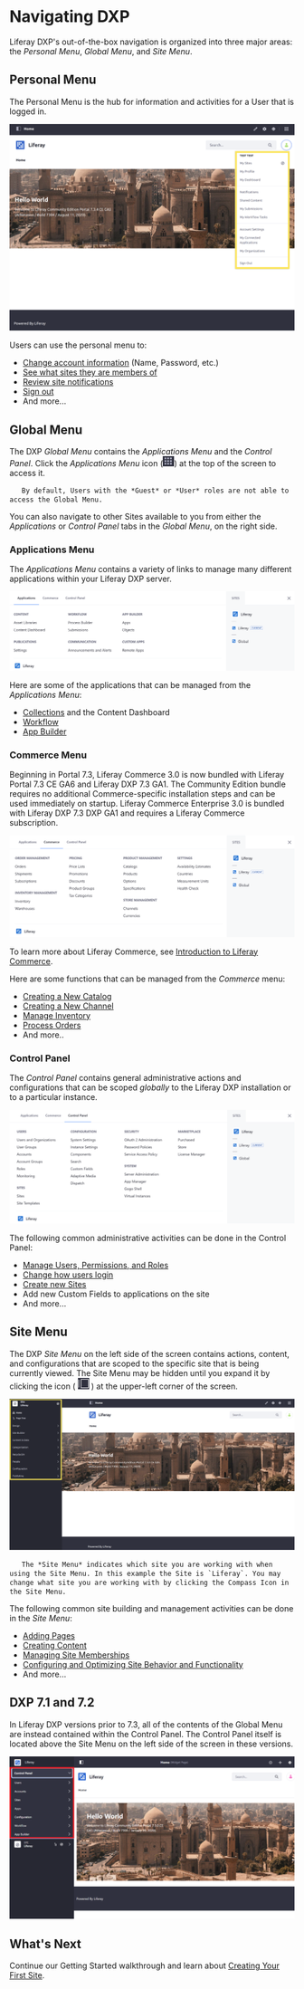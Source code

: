# Navigating DXP

Liferay DXP's out-of-the-box navigation is organized into three major areas: the _Personal Menu_, _Global Menu_, and _Site Menu_.

## Personal Menu

The Personal Menu is the hub for information and activities for a User that is logged in.

![The Liferay DXP Personal Menu is available by clicking the avatar icon in the top right.](./navigating-dxp/images/01.png)

Users can use the personal menu to:

* [Change account information](./introduction-to-the-admin-account.md#changing-account-information) (Name, Password, etc.)
* [See what sites they are members of](../site-building/building-sites/site-membership/adding-members-to-sites.md)
* [Review site notifications](../collaboration-and-social/notifications-and-requests/user-guide/managing-notifications-and-requests.md)
* [Sign out](./introduction-to-the-admin-account.md#signing-out)
* And more...

## Global Menu

The DXP _Global Menu_ contains the _Applications Menu_ and the _Control Panel_. Click the _Applications Menu_ icon (![Applications Menu icon](../images/icon-applications-menu.png)) at the top of the screen to access it.

```note::
   By default, Users with the *Guest* or *User* roles are not able to access the Global Menu.
```

You can also navigate to other Sites available to you from either the _Applications_ or _Control Panel_ tabs in the _Global Menu_, on the right side.

### Applications Menu

The _Applications Menu_ contains a variety of links to manage many different applications within your Liferay DXP server.

![The Applications Menu contains many global settings and important functions applicable to all sites.](./navigating-dxp/images/02.png)

Here are some of the applications that can be managed from the _Applications Menu_:

* [Collections](../content-authoring-and-management/collections-and-collection-pages/about-collections-and-collection-pages.md) and the Content Dashboard
* [Workflow](../process-automation/workflow/user-guide/introduction-to-workflow.md)
* [App Builder](../developing-applications/developing-low-code-applications/app-builder-overview.md)

### Commerce Menu

Beginning in Portal 7.3, Liferay Commerce 3.0 is now bundled with Liferay Portal 7.3 CE GA6 and Liferay DXP 7.3 GA1. The Community Edition bundle requires no additional Commerce-specific installation steps and can be used immediately on startup. Liferay Commerce Enterprise 3.0 is bundled with Liferay DXP 7.3 DXP GA1 and requires a Liferay Commerce subscription.

![The Commerce Menu contains all store functions.](./navigating-dxp/images/03.png)

To learn more about Liferay Commerce, see [Introduction to Liferay Commerce](https://learn.liferay.com/commerce/2.x/en/starting-a-store/introduction-to-liferay-commerce.html).

Here are some functions that can be managed from the _Commerce_ menu:

* [Creating a New Catalog](https://learn.liferay.com/commerce/2.x/en/managing-a-catalog/catalogs/creating-a-new-catalog.html)
* [Creating a New Channel](https://learn.liferay.com/commerce/2.x/en/starting-a-store/channels/managing-channels.html)
* [Manage Inventory](https://learn.liferay.com/commerce/2.x/en/managing-a-catalog/managing-inventory/introduction-to-managing-inventory.html)
* [Process Orders](https://learn.liferay.com/commerce/2.x/en/orders-and-fulfillment/orders/processing-an-order.html)
* And more..

### Control Panel

The _Control Panel_ contains general administrative actions and configurations that can be scoped _globally_ to the Liferay DXP installation or to a particular instance.

![The Control Panel is now part of the Global menu.](./navigating-dxp/images/04.png)

The following common administrative activities can be done in the Control Panel:

* [Manage Users, Permissions, and Roles](../users-and-permissions/users/adding-and-managing-users.md)
* [Change how users login](../installation-and-upgrades/securing-liferay/authentication-basics.md)
* [Create new Sites](../site-building/building-sites/adding-a-site.md)
* Add new Custom Fields to applications on the site
* And more...

## Site Menu

The DXP _Site Menu_ on the left side of the screen contains actions, content, and configurations that are scoped to the specific site that is being currently viewed. The Site Menu may be hidden until you expand it by clicking the icon ( ![Site Menu icon](../images/icon-menu.png) ) at the upper-left corner of the screen.

![Expand the Site Menu so that all options are visible.](./navigating-dxp/images/05.png)

```note::
   The *Site Menu* indicates which site you are working with when using the Site Menu. In this example the Site is `Liferay`. You may change what site you are working with by clicking the Compass Icon in the Site Menu.
```

The following common site building and management activities can be done in the _Site Menu_:

* [Adding Pages](../site-building/creating-pages/adding-pages/adding-a-page-to-a-site.md)
* [Creating Content](../content_authoring_and_management.html)
* [Managing Site Memberships](../site-building/building-sites/site-membership/adding-members-to-sites.md)
* [Configuring and Optimizing Site Behavior and Functionality](../site_building.html)
* And more...

## DXP 7.1 and 7.2

In Liferay DXP versions prior to 7.3, all of the contents of the Global Menu are instead contained within the Control Panel. The Control Panel itself is located above the Site Menu on the left side of the screen in these versions.

![The Control Panel in DXP 7.1 and 7.2 is located above the Site Menu.](./navigating-dxp/images/06.png)

## What's Next

Continue our Getting Started walkthrough and learn about [Creating Your First Site](./creating-your-first-site.md).
